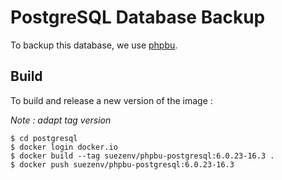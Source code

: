 # PostgreSQL Database Backup

To backup this database, we use [phpbu](http://phpbu.de/).

## Build

To build and release a new version of the image :

*Note : adapt tag version*

```
$ cd postgresql
$ docker login docker.io
$ docker build --tag suezenv/phpbu-postgresql:6.0.23-16.3 .
$ docker push suezenv/phpbu-postgresql:6.0.23-16.3
```
